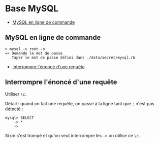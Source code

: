# Base MySQL

* [MySQL en ligne de commande](#mysqlenlignedecommande)


<a name='mysqlenlignedecommande'></a>

## MySQL en ligne de commande

    > mysql -u root -p
    => Demande le mot de passe
       Taper le mot de passe défini dans ./data/secret/mysql.rb

* [Interrompre l'énoncé d'une requête](#interrompreennoncerequete)
<a name='interrompreennoncerequete'></a>

## Interrompre l'énoncé d'une requête

Utiliser `\c`.

Détail : quand on fait une requête, on passe à la ligne tant que `;` n'est pas détecté :

    mysql> SELECT
        -> *
        ->

Si on s'est trompé et qu'on veut interrompre les `->` on utilise ce `\c`.
